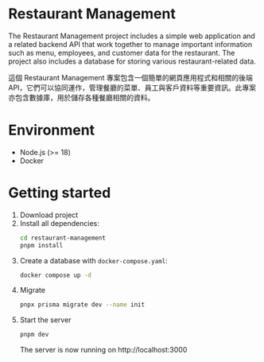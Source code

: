 # Restaurant Management

The Restaurant Management project includes a simple web application and a related backend API that work together to manage important information such as menu, employees, and customer data for the restaurant. The project also includes a database for storing various restaurant-related data.

這個 Restaurant Management 專案包含一個簡單的網頁應用程式和相關的後端 API，它們可以協同運作，管理餐廳的菜單、員工與客戶資料等重要資訊。此專案亦包含數據庫，用於儲存各種餐廳相關的資料。

# Environment

- Node.js (>= 18)
- Docker

# Getting started

1. Download project
2. Install all dependencies:
   ```bash
   cd restaurant-management
   pnpm install
   ```
3. Create a database with `docker-compose.yaml`:
   ```bash
   docker compose up -d
   ```
4. Migrate
   ```bash
   pnpx prisma migrate dev --name init
   ```
5. Start the server
   ```bash
   pnpm dev
   ```
   The server is now running on http://localhost:3000
